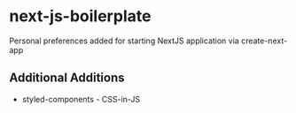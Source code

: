 # next-js-boilerplate

Personal preferences added for starting NextJS application via create-next-app

## Additional Additions
* styled-components - CSS-in-JS
